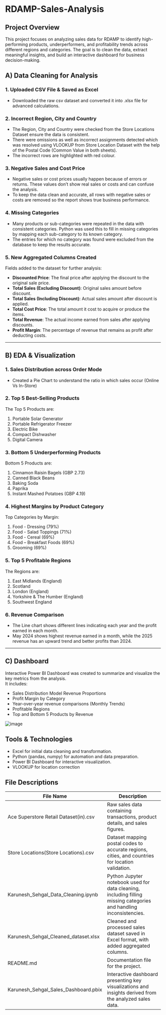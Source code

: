 # RDAMP-Sales-Analysis
## Project Overview  
This project focuses on analyzing sales data for RDAMP to identify high-performing products, underperformers, and profitability trends across different regions and categories. 
The goal is to clean the data, extract meaningful insights, and build an interactive dashboard for business decision-making.

## A) Data Cleaning for Analysis

### 1. Uploaded CSV File & Saved as Excel  
- Downloaded the raw csv dataset and converted it into .xlsx file for advanced calculations.

### 2. Incorrect Region, City and Country  
- The Region, City and Country were checked from the Store Locations Dataset ensure the data is consistent.
- There were omissions as well as incorrect assignments detected which was resolved using VLOOKUP from Store Location Dataset with the help of the Postal Code (Common Value in both sheets).  
- The incorrect rows are highlighted with red colour.

### 3. Negative Sales and Cost Price  
- Negative sales or cost prices usually happen because of errors or returns. These values don’t show real sales or costs and can confuse the analysis.  
- To keep the data clean and accurate, all rows with negative sales or costs are removed so the report shows true business performance.

### 4. Missing Categories  
- Many products or sub-categories were repeated in the data with consistent categories. Python was used this to fill in missing categories by mapping each sub-category to its known category.
- The entries for which no category was found were excluded from the database to keep the results accurate.

### 5. New Aggregated Columns Created  
Fields added to the dataset for further analysis:
- **Discounted Price**: The final price after applying the discount to the original sale price.
- **Total Sales (Excluding Discount)**: Original sales amount before discount.
- **Total Sales (Including Discount)**: Actual sales amount after discount is applied.
- **Total Cost Price**: The total amount it cost to acquire or produce the items.
- **Total Revenue**: The actual income earned from sales after applying discounts.
- **Profit Margin**: The percentage of revenue that remains as profit after deducting costs.

---

## B) EDA & Visualization

### 1. Sales Distribution across Order Mode  
- Created a Pie Chart to understand the ratio in which sales occur (Online Vs In-Store)

### 2. Top 5 Best-Selling Products  
  The Top 5 Products are:  
  1. Portable Solar Generator  
  2. Portable Refrigerator Freezer  
  3. Electric Bike  
  4. Compact Dishwasher  
  5. Digital Camera

### 3. Bottom 5 Underperforming Products  
  Bottom 5 Products are:  
  1. Cinnamon Raisin Bagels (GBP 2.73)  
  2. Canned Black Beans  
  3. Baking Soda  
  4. Paprika  
  5. Instant Mashed Potatoes (GBP 4.19)

### 4. Highest Margins by Product Category  
  Top Categories by Margin:  
  1. Food - Dressing (79%)  
  2. Food - Salad Toppings (71%)  
  3. Food - Cereal (69%)  
  4. Food – Breakfast Foods (69%)  
  5. Grooming (69%)

### 5. Top 5 Profitable Regions  
  The Regions are:  
  1. East Midlands (England)  
  2. Scotland  
  3. London (England)  
  4. Yorkshire & The Humber (England)  
  5. Southwest England

### 6. Revenue Comparison  
- The Line chart shows different lines indicating each year and the profit earned in each month.
- May 2024 shows highest revenue earned in a month, while the 2025 revenue has an upward trend and better profits than 2024.

---

## C) Dashboard  
Interactive Power BI Dashboard was created to summarize and visualize the key metrics from the analysis.  
It includes:
- Sales Distribution Model Revenue Proportions  
- Profit Margin by Category  
- Year-over-year revenue comparisons (Monthly Trends) 
- Profitable Regions
- Top and Bottom 5 Products by Revenue

![image](https://github.com/user-attachments/assets/42d3a9e2-bb71-46c9-9c89-6a3f9361085b)

## Tools & Technologies  
- Excel for initial data cleaning and transformation.
- Python (pandas, numpy) for automation and data preparation. 
- Power BI Dashboard for interactive visualization. 
- VLOOKUP for location correction

## File Descriptions

| File Name                             | Description                                                         |
|---------------------------------------|---------------------------------------------------------------------|
| Ace Superstore Retail Dataset(in).csv | Raw sales data containing transactions, product details, and sales figures. |
| Store Locations(Store Locations).csv  | Dataset mapping postal codes to accurate regions, cities, and countries for location validation. |
| Karunesh_Sehgal_Data_Cleaning.ipynb   | Python Jupyter notebook used for data cleaning, including filling missing categories and handling inconsistencies. |
| Karunesh_Sehgal_Cleaned_dataset.xlsx  | Cleaned and processed sales dataset saved in Excel format, with added aggregated columns. |
| README.md                             | Documentation file for the project. |
| Karunesh_Sehgal_Sales_Dashboard.pbix  | Interactive dashboard presenting key visualizations and insights derived from the analyzed sales data.  |
